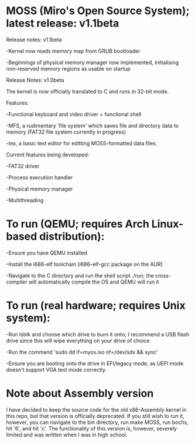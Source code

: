 # MOSS (Miro's Open Source System); latest release: v1.1beta

Release notes: v1.1beta

-Kernel now reads memory map from GRUB bootloader

-Beginnings of physical memory manager now implemented, initialising non-reserved memory regions as usable on startup


Release Notes: v1.0beta

The kernel is now officially translated to C and runs in 32-bit mode.

Features:

-Functional keyboard and video driver + functional shell

-MFS, a rudimentary 'file system' which saves file and directory data to memory (FAT32 file system currently in progress)

-tex, a basic text editor for editting MOSS-formatted data files

Current features being developed:

-FAT32 driver

-Process execution handler

-Physical memory manager

-Multithreading

# To run (QEMU; requires Arch Linux-based distribution):

-Ensure you have QEMU installed

-Install the i686-elf toolchain (i686-elf-gcc package on the AUR)

-Navigate to the C directory and run the shell script ./run; the cross-compiler will automatically compile the OS and QEMU will run it

# To run (real hardware; requires Unix system):

-Run lsblk and choose which drive to burn it onto; I recommend a USB flash drive since this will wipe everything on your drive of choice

-Run the command 'sudo dd if=myos.iso of=/dev/sdx && sync'

-Ensure you are booting onto the drive in EFI/legacy mode, as UEFI mode doesn't support VGA text mode correctly.

# Note about Assembly version

I have decided to keep the source code for the old x86-Assembly kernel in this repo, but that version is officially deprecated.
If you still wish to run it, however, you can navigate to the bin directory, run make MOSS, run bochs, hit '6', and hit 'c'. The
functionality of this version is, however, severely limited and was written when I was in high school.
